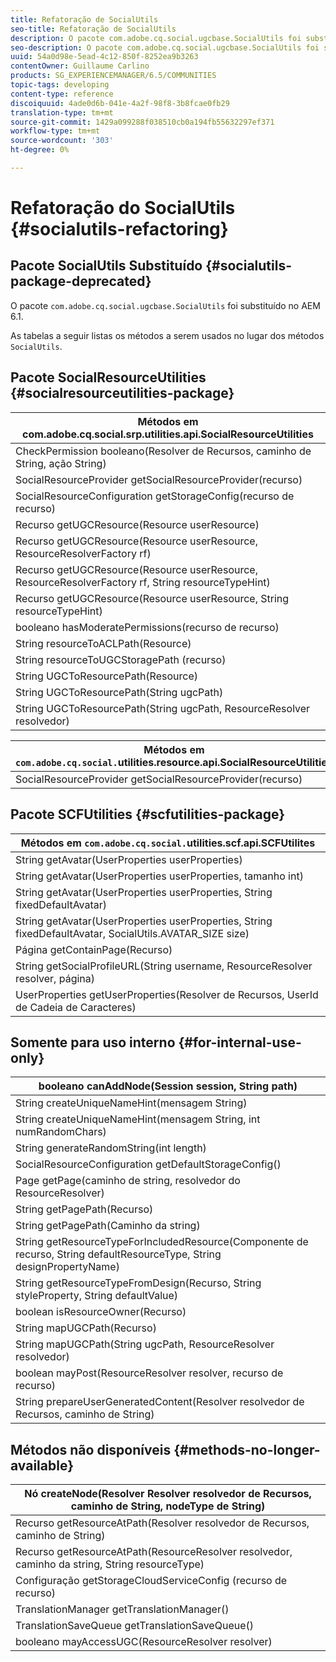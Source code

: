 ```yaml
---
title: Refatoração de SocialUtils
seo-title: Refatoração de SocialUtils
description: O pacote com.adobe.cq.social.ugcbase.SocialUtils foi substituído no AEM 6.1
seo-description: O pacote com.adobe.cq.social.ugcbase.SocialUtils foi substituído no AEM 6.1
uuid: 54a0d98e-5ead-4c12-850f-8252ea9b3263
contentOwner: Guillaume Carlino
products: SG_EXPERIENCEMANAGER/6.5/COMMUNITIES
topic-tags: developing
content-type: reference
discoiquuid: 4ade0d6b-041e-4a2f-98f8-3b8fcae0fb29
translation-type: tm+mt
source-git-commit: 1429a099288f038510cb0a194fb55632297ef371
workflow-type: tm+mt
source-wordcount: '303'
ht-degree: 0%

---
```



# Refatoração do SocialUtils {#socialutils-refactoring}

## Pacote SocialUtils Substituído {#socialutils-package-deprecated}

O pacote `com.adobe.cq.social.ugcbase.SocialUtils` foi substituído no AEM 6.1.

As tabelas a seguir listas os métodos a serem usados no lugar dos métodos `SocialUtils`.

## Pacote SocialResourceUtilities {#socialresourceutilities-package}

| Métodos em com.adobe.cq.social.srp.utilities.api.SocialResourceUtilities |
|---|
| CheckPermission booleano(Resolver de Recursos, caminho de String, ação String) |  |
| SocialResourceProvider getSocialResourceProvider(recurso) |  |
| SocialResourceConfiguration getStorageConfig(recurso de recurso) |  |
| Recurso getUGCResource(Resource userResource) |  |
| Recurso getUGCResource(Resource userResource, ResourceResolverFactory rf) | novo |
| Recurso getUGCResource(Resource userResource, ResourceResolverFactory rf, String resourceTypeHint) | novo |
| Recurso getUGCResource(Resource userResource, String resourceTypeHint) |  |
| booleano hasModeratePermissions(recurso de recurso) |  |
| String resourceToACLPath(Resource) |  |
| String resourceToUGCStoragePath (recurso) | substitui String resourceToUGCPath(recurso de recurso) |
| String UGCToResourcePath(Resource) |  |
| String UGCToResourcePath(String ugcPath) | assinatura de método alterada |
| String UGCToResourcePath(String ugcPath, ResourceResolver resolvedor) | novo |

| Métodos em `com.adobe.cq.social.`utilities.resource.api.SocialResourceUtilities |
|---|
| SocialResourceProvider getSocialResourceProvider(recurso) | substitui SocialResourceProvider getConftifiedProvider(recurso) |

## Pacote SCFUtilities {#scfutilities-package}

| Métodos em `com.adobe.cq.social.`utilities.scf.api.SCFUtilites |
|---|
| String getAvatar(UserProperties userProperties) |
| String getAvatar(UserProperties userProperties, tamanho int) |
| String getAvatar(UserProperties userProperties, String fixedDefaultAvatar) |
| String getAvatar(UserProperties userProperties, String fixedDefaultAvatar, SocialUtils.AVATAR_SIZE size) |
| Página getContainPage(Recurso) |
| String getSocialProfileURL(String username, ResourceResolver resolver, página) |
| UserProperties getUserProperties(Resolver de Recursos, UserId de Cadeia de Caracteres) |

## Somente para uso interno {#for-internal-use-only}

| booleano canAddNode(Session session, String path) |
|---|
| String createUniqueNameHint(mensagem String) |
| String createUniqueNameHint(mensagem String, int numRandomChars) |
| String generateRandomString(int length) |
| SocialResourceConfiguration getDefaultStorageConfig() |
| Page getPage(caminho de string, resolvedor do ResourceResolver) |
| String getPagePath(Recurso) |
| String getPagePath(Caminho da string) |
| String getResourceTypeForIncludedResource(Componente de recurso, String defaultResourceType, String designPropertyName) |
| String getResourceTypeFromDesign(Recurso, String styleProperty, String defaultValue) |
| boolean isResourceOwner(Recurso) |
| String mapUGCPath(Recurso) |
| String mapUGCPath(String ugcPath, ResourceResolver resolvedor) |
| boolean mayPost(ResourceResolver resolver, recurso de recurso) |
| String prepareUserGeneratedContent(Resolver resolvedor de Recursos, caminho de String) |

## Métodos não disponíveis {#methods-no-longer-available}

| Nó createNode(Resolver Resolver resolvedor de Recursos, caminho de String, nodeType de String) |
|---|
| Recurso getResourceAtPath(Resolver resolvedor de Recursos, caminho de String) |
| Recurso getResourceAtPath(ResourceResolver resolvedor, caminho da string, String resourceType) |
| Configuração getStorageCloudServiceConfig (recurso de recurso) |
| TranslationManager getTranslationManager() |
| TranslationSaveQueue getTranslationSaveQueue() |
| booleano mayAccessUGC(ResourceResolver resolver) |

